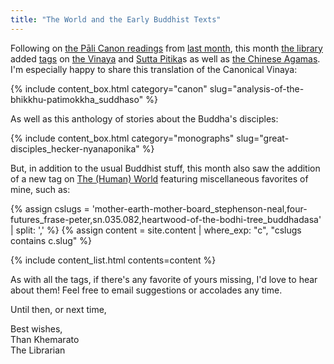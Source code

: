```yaml
---
title: "The World and the Early Buddhist Texts"
---
```


Following on [the Pāli Canon readings](/tags/pali-canon) from [last month](/posts/2020-07-31-nibbana-pali), this month [the library](/library) added [tags](/tags) on [the Vinaya](/tags/vinaya-pitaka) and [Sutta Pitika](/tags/sutta)s as well as [the Chinese Agamas](/tags/agama). I'm especially happy to share this translation of the Canonical Vinaya:

{% include content_box.html category="canon" slug="analysis-of-the-bhikkhu-patimokkha_suddhaso" %}

As well as this anthology of stories about the Buddha's disciples:

{% include content_box.html category="monographs" slug="great-disciples_hecker-nyanaponika" %}

But, in addition to the usual Buddhist stuff, this month also saw the addition of a new tag on [The (Human) World](/tags/world) featuring miscellaneous favorites of mine, such as:

{% assign cslugs = 'mother-earth-mother-board_stephenson-neal,four-futures_frase-peter,sn.035.082,heartwood-of-the-bodhi-tree_buddhadasa' | split: ',' %}
{% assign content = site.content | where_exp: "c", "cslugs contains c.slug" %}
<div class="narrow">{% include content_list.html contents=content %}</div>

As with all the tags, if there's any favorite of yours missing, I'd love to hear about them! Feel free to email  suggestions or accolades any time.

Until then, or next time,

Best wishes,    
Than Khemarato  
The Librarian  
